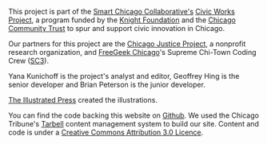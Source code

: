 This project is part of the [Smart Chicago Collaborative's](http://www.smartchicagocollaborative.org/) [Civic Works Project](http://www.smartchicagocollaborative.org/projects/civic-innovation-in-chicago/), a program funded by the [Knight Foundation](http://knightfoundation.org/) and the [Chicago Community Trust](http://www.cct.org/) to spur and support civic innovation in Chicago. 

Our partners for this project are the [Chicago Justice Project](http://chicagojustice.org/), a nonprofit research organization, and [FreeGeek Chicago](http://freegeekchicago.org/)'s Supreme Chi-Town Coding Crew ([SC3](https://github.com/sc3/sc3)). 

Yana Kunichoff is the project's analyst and editor, Geoffrey Hing is the senior developer and Brian Peterson is the junior developer.  

[The Illustrated Press](http://illuspress.com) created the illustrations.

You can find the code backing this website on [Github](https://github.com/sc3/crime-punishment). We used the Chicago Tribune's [Tarbell](http://tarbell.tribapps.com/) content management system to build our site. Content and code is under a [Creative Commons Attribution 3.0 Licence](http://creativecommons.org/licenses/by/3.0/us/).

